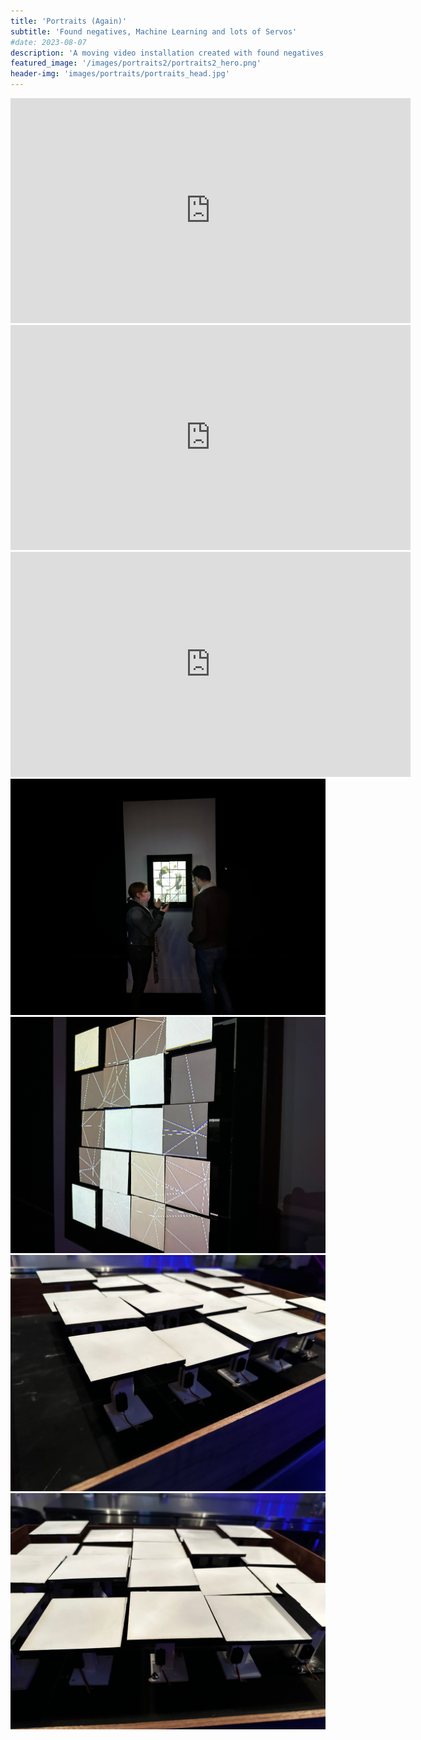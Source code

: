 ```yaml
---
title: 'Portraits (Again)'
subtitle: 'Found negatives, Machine Learning and lots of Servos'
#date: 2023-08-07
description: 'A moving video installation created with found negatives, face detection data gathered by Machine Learning, and a unique, moving sculpture.'
featured_image: '/images/portraits2/portraits2_hero.png'
header-img: 'images/portraits/portraits_head.jpg'
---
```



<iframe src="https://player.vimeo.com/video/843578729" width="640" height="360" frameborder="0" allow="autoplay; fullscreen" allowfullscreen></iframe>

<iframe src="https://player.vimeo.com/video/843579055" width="640" height="360" frameborder="0" allow="autoplay; fullscreen" allowfullscreen></iframe>

<iframe src="https://player.vimeo.com/video/843578835" width="640" height="360" frameborder="0" allow="autoplay; fullscreen" allowfullscreen></iframe>


<img src ="/images/portraits2/portraits2_1.jpeg"/>

<img src ="/images/portraits2/portraits2_2.jpeg"/>

<img src ="/images/portraits2/portraits2_3.jpeg"/>

<img src ="/images/portraits2/portraits2_4.jpeg"/>